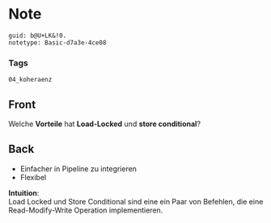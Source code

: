 # Note
```
guid: b@U+LK&!0.
notetype: Basic-d7a3e-4ce08
```

### Tags
```
04_koheraenz
```

## Front
Welche <b>Vorteile</b> hat <b>Load-Locked</b> und <b>store
conditional</b>?

## Back
<ul>
  <li>Einfacher in Pipeline zu integrieren
  <li>Flexibel
</ul>
<div>
  <b>Intuition</b>:
</div>
<div>
  Load Locked und Store Conditional sind eine ein Paar von
  Befehlen, die eine Read-Modify-Write Operation implementieren.
</div>
